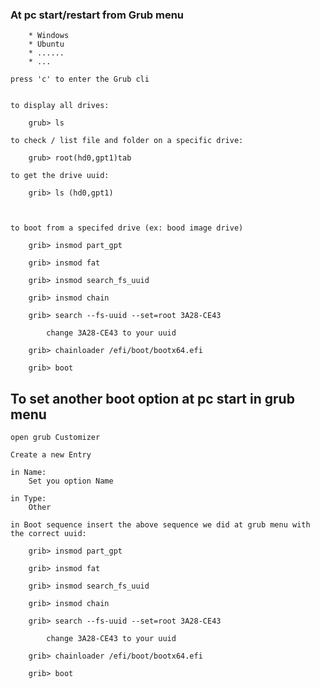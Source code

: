 
<!-- --------------------------------------------------------------- -->

### At pc start/restart from Grub menu

        * Windows
        * Ubuntu
        * ......
        * ...

    press 'c' to enter the Grub cli


    to display all drives:
        
        grub> ls
    
    to check / list file and folder on a specific drive:

        grub> root(hd0,gpt1)tab

    to get the drive uuid:

        grib> ls (hd0,gpt1)



    to boot from a specifed drive (ex: bood image drive)

        grib> insmod part_gpt

        grib> insmod fat

        grib> insmod search_fs_uuid

        grib> insmod chain

        grib> search --fs-uuid --set=root 3A28-CE43

            change 3A28-CE43 to your uuid

        grib> chainloader /efi/boot/bootx64.efi

        grib> boot

<!-- --------------------------------------------------------------- -->


## To set another boot option at pc start in grub menu

    open grub Customizer

    Create a new Entry

    in Name: 
        Set you option Name

    in Type: 
        Other

    in Boot sequence insert the above sequence we did at grub menu with 
    the correct uuid:

        grib> insmod part_gpt

        grib> insmod fat

        grib> insmod search_fs_uuid

        grib> insmod chain

        grib> search --fs-uuid --set=root 3A28-CE43

            change 3A28-CE43 to your uuid

        grib> chainloader /efi/boot/bootx64.efi

        grib> boot

    
